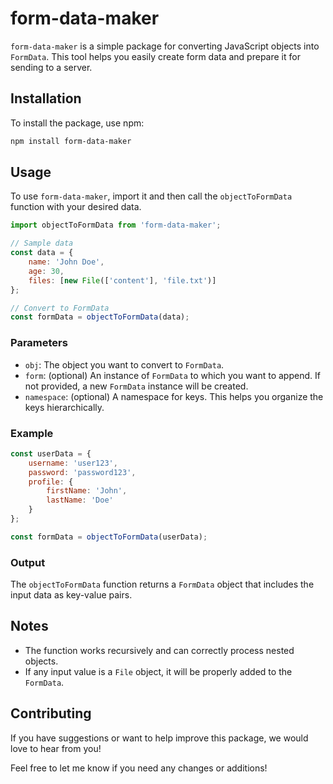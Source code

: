 # form-data-maker

`form-data-maker` is a simple package for converting JavaScript objects into `FormData`. This tool helps you easily create form data and prepare it for sending to a server.

## Installation

To install the package, use npm:

```bash
npm install form-data-maker
```

## Usage

To use `form-data-maker`, import it and then call the `objectToFormData` function with your desired data.

```javascript
import objectToFormData from 'form-data-maker';

// Sample data
const data = {
    name: 'John Doe',
    age: 30,
    files: [new File(['content'], 'file.txt')]
};

// Convert to FormData
const formData = objectToFormData(data);
```

### Parameters

- `obj`: The object you want to convert to `FormData`.
- `form`: (optional) An instance of `FormData` to which you want to append. If not provided, a new `FormData` instance will be created.
- `namespace`: (optional) A namespace for keys. This helps you organize the keys hierarchically.

### Example

```javascript
const userData = {
    username: 'user123',
    password: 'password123',
    profile: {
        firstName: 'John',
        lastName: 'Doe'
    }
};

const formData = objectToFormData(userData);
```

### Output

The `objectToFormData` function returns a `FormData` object that includes the input data as key-value pairs.

## Notes

- The function works recursively and can correctly process nested objects.
- If any input value is a `File` object, it will be properly added to the `FormData`.

## Contributing

If you have suggestions or want to help improve this package, we would love to hear from you!

Feel free to let me know if you need any changes or additions!
